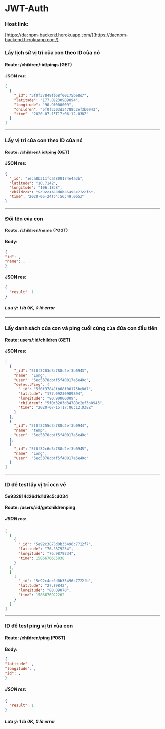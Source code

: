 # JWT-Auth

### Host link:

[https://dacnpm-backend.herokuapp.com/](https://dacnpm-backend.herokuapp.com/)

### Lấy lịch sử vị trí của con theo ID của nó

#### Route: /children/:id/pings (GET)

#### JSON res:

```json
[
  {
    "_id": "5f0f37849fb68f00175be8d7",
    "latitude": "177.09230989894",
    "longitude": "90.90000009",
    "children": "5f0f3203d34788c2ef3b0943",
    "time": "2020-07-15T17:06:12.038Z"
  }
]
```

---

### Lấy vị trí của con theo ID của nó

#### Route: /children/:id/ping (GET)

#### JSON res:

```json
{
  "_id": "5eca8b311fcaf800174e4a3b",
  "latitude": "10.7142",
  "longitude": "106.1838",
  "children": "5e92c4b13d0b35496c7722fa",
  "time": "2020-05-24T14:56:49.065Z"
}
```

---

### Đổi tên của con

#### Route: /children/name (POST)

#### Body:

```json
{
"id": ,
"name": ,
}
```

#### JSON res:

```json
{
  "result": 1
}
```

##### Lưu ý: 1 là OK, 0 là error

---

### Lấy danh sách của con và ping cuối cùng của đứa con đầu tiên

#### Route: users/:id/children (GET)

#### JSON res:

```json
[
  {
    "_id": "5f0f3203d34788c2ef3b0943",
    "name": "Long",
    "user": "5ec5378cbff5f40017a5e40c",
    "defaultPing": {
      "_id": "5f0f37849fb68f00175be8d7",
      "latitude": "177.09230989894",
      "longitude": "90.90000009",
      "children": "5f0f3203d34788c2ef3b0943",
      "time": "2020-07-15T17:06:12.038Z"
    }
  },
  {
    "_id": "5f0f3255d34788c2ef3b0944",
    "name": "temp",
    "user": "5ec5378cbff5f40017a5e40c"
  },
  {
    "_id": "5f0f32c6d34788c2ef3b0945",
    "name": "Long",
    "user": "5ec5378cbff5f40017a5e40c"
  }
]
```

---

### ID để test lấy vị trí con về

#### 5e932814d26d1d1d9c5cd034

#### Route: /users/:id/getchildrenping

##### JSON res:

```json
[
  [
    {
      "_id": "5e92c3873d0b35496c7722f7",
      "latitude": "76.9879234",
      "longitude": "76.9879234",
      "time": 1586676615038
    }
  ],
  [
    {
      "_id": "5e92c4ec3d0b35496c7722fb",
      "latitude": "27.89842",
      "longitude": "88.09078",
      "time": 1586676972262
    }
  ]
]
```

---

### ID để test ping vị trí của con

#### Route: /children/ping (POST)

#### Body:

```json
{
"latitude": ,
"longitude": ,
"id": ,
}
```

##### JSON res:

```json
{
  "result": 1
}
```

##### Lưu ý: 1 là OK, 0 là error
